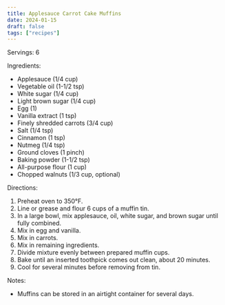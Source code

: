 ```yaml
---
title: Applesauce Carrot Cake Muffins
date: 2024-01-15
draft: false
tags: ["recipes"]
---
```


Servings: 6

Ingredients:
- Applesauce (1/4 cup)
- Vegetable oil (1-1/2 tsp)
- White sugar (1/4 cup)
- Light brown sugar (1/4 cup)
- Egg (1)
- Vanilla extract (1 tsp)
- Finely shredded carrots (3/4 cup)
- Salt (1/4 tsp)
- Cinnamon (1 tsp)
- Nutmeg (1/4 tsp)
- Ground cloves (1 pinch)
- Baking powder (1-1/2 tsp)
- All-purpose flour (1 cup)
- Chopped walnuts (1/3 cup, optional)

Directions:
1) Preheat oven to 350°F.
2) Line or grease and flour 6 cups of a muffin tin.
3) In a large bowl, mix applesauce, oil, white sugar, and brown sugar until fully combined.
4) Mix in egg and vanilla.
5) Mix in carrots.
6) Mix in remaining ingredients.
7) Divide mixture evenly between prepared muffin cups.
8) Bake until an inserted toothpick comes out clean, about 20 minutes.
9) Cool for several minutes before removing from tin.

Notes:
- Muffins can be stored in an airtight container for several days.
